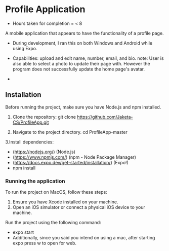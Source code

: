 # Profile Application 

- Hours taken for completion = < 8

A mobile application that appears to have the functionality of a profile page.

- During development, I ran this on both Windows and Android while using Expo.

- Capabilities: upload and edit name, number, email, and bio.
  note: User is also able to select a photo to update their page with.
  However the program does not successfully update the home page's avatar.
-

## Installation

Before running the project, make sure you have Node.js and npm installed.

1. Clone the repository:
   git clone https://github.com/Jaketa-CS/ProfileApp.git

2. Navigate to the project directory.
cd ProfileApp-master

3.Install dependencies:

- (https://nodejs.org/) (Node.js)
- (https://www.npmjs.com/) (npm - Node Package Manager)
- (https://docs.expo.dev/get-started/installation/) (Expo!)
- npm install

### Running the application

To run the project on MacOS, follow these steps:

1. Ensure you have Xcode installed on your machine.
2. Open an iOS simulator or connect a physical iOS device to your machine.

Run the project using the following command:

- expo start
- Additionally, since you said you intend on using a mac, after starting expo press w to open for web.
